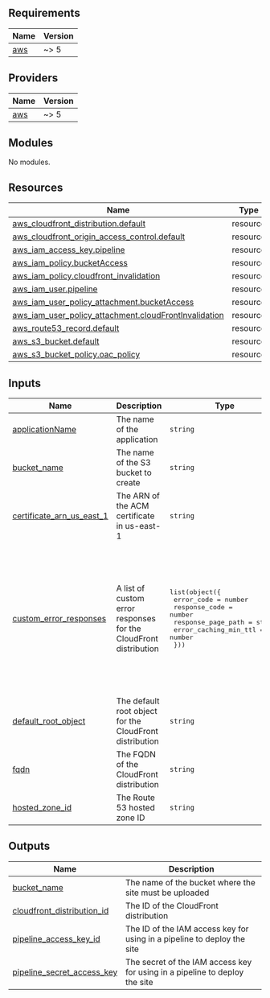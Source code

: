 ## Requirements

| Name | Version |
|------|---------|
| <a name="requirement_aws"></a> [aws](#requirement\_aws) | ~> 5 |

## Providers

| Name | Version |
|------|---------|
| <a name="provider_aws"></a> [aws](#provider\_aws) | ~> 5 |

## Modules

No modules.

## Resources

| Name | Type |
|------|------|
| [aws_cloudfront_distribution.default](https://registry.terraform.io/providers/hashicorp/aws/latest/docs/resources/cloudfront_distribution) | resource |
| [aws_cloudfront_origin_access_control.default](https://registry.terraform.io/providers/hashicorp/aws/latest/docs/resources/cloudfront_origin_access_control) | resource |
| [aws_iam_access_key.pipeline](https://registry.terraform.io/providers/hashicorp/aws/latest/docs/resources/iam_access_key) | resource |
| [aws_iam_policy.bucketAccess](https://registry.terraform.io/providers/hashicorp/aws/latest/docs/resources/iam_policy) | resource |
| [aws_iam_policy.cloudfront_invalidation](https://registry.terraform.io/providers/hashicorp/aws/latest/docs/resources/iam_policy) | resource |
| [aws_iam_user.pipeline](https://registry.terraform.io/providers/hashicorp/aws/latest/docs/resources/iam_user) | resource |
| [aws_iam_user_policy_attachment.bucketAccess](https://registry.terraform.io/providers/hashicorp/aws/latest/docs/resources/iam_user_policy_attachment) | resource |
| [aws_iam_user_policy_attachment.cloudFrontInvalidation](https://registry.terraform.io/providers/hashicorp/aws/latest/docs/resources/iam_user_policy_attachment) | resource |
| [aws_route53_record.default](https://registry.terraform.io/providers/hashicorp/aws/latest/docs/resources/route53_record) | resource |
| [aws_s3_bucket.default](https://registry.terraform.io/providers/hashicorp/aws/latest/docs/resources/s3_bucket) | resource |
| [aws_s3_bucket_policy.oac_policy](https://registry.terraform.io/providers/hashicorp/aws/latest/docs/resources/s3_bucket_policy) | resource |

## Inputs

| Name | Description | Type | Default | Required |
|------|-------------|------|---------|:--------:|
| <a name="input_applicationName"></a> [applicationName](#input\_applicationName) | The name of the application | `string` | n/a | yes |
| <a name="input_bucket_name"></a> [bucket\_name](#input\_bucket\_name) | The name of the S3 bucket to create | `string` | n/a | yes |
| <a name="input_certificate_arn_us_east_1"></a> [certificate\_arn\_us\_east\_1](#input\_certificate\_arn\_us\_east\_1) | The ARN of the ACM certificate in us-east-1 | `string` | n/a | yes |
| <a name="input_custom_error_responses"></a> [custom\_error\_responses](#input\_custom\_error\_responses) | A list of custom error responses for the CloudFront distribution | <pre>list(object({<br>    error_code            = number<br>    response_code         = number<br>    response_page_path    = string<br>    error_caching_min_ttl = number<br>  }))</pre> | <pre>[<br>  {<br>    "error_caching_min_ttl": 10,<br>    "error_code": 404,<br>    "response_code": 200,<br>    "response_page_path": "/index.html"<br>  },<br>  {<br>    "error_caching_min_ttl": 10,<br>    "error_code": 403,<br>    "response_code": 200,<br>    "response_page_path": "/index.html"<br>  }<br>]</pre> | no |
| <a name="input_default_root_object"></a> [default\_root\_object](#input\_default\_root\_object) | The default root object for the CloudFront distribution | `string` | `"index.html"` | no |
| <a name="input_fqdn"></a> [fqdn](#input\_fqdn) | The FQDN of the CloudFront distribution | `string` | n/a | yes |
| <a name="input_hosted_zone_id"></a> [hosted\_zone\_id](#input\_hosted\_zone\_id) | The Route 53 hosted zone ID | `string` | n/a | yes |

## Outputs

| Name | Description |
|------|-------------|
| <a name="output_bucket_name"></a> [bucket\_name](#output\_bucket\_name) | The name of the bucket where the site must be uploaded |
| <a name="output_cloudfront_distribution_id"></a> [cloudfront\_distribution\_id](#output\_cloudfront\_distribution\_id) | The ID of the CloudFront distribution |
| <a name="output_pipeline_access_key_id"></a> [pipeline\_access\_key\_id](#output\_pipeline\_access\_key\_id) | The ID of the IAM access key for using in a pipeline to deploy the site |
| <a name="output_pipeline_secret_access_key"></a> [pipeline\_secret\_access\_key](#output\_pipeline\_secret\_access\_key) | The secret of the IAM access key for using in a pipeline to deploy the site |
